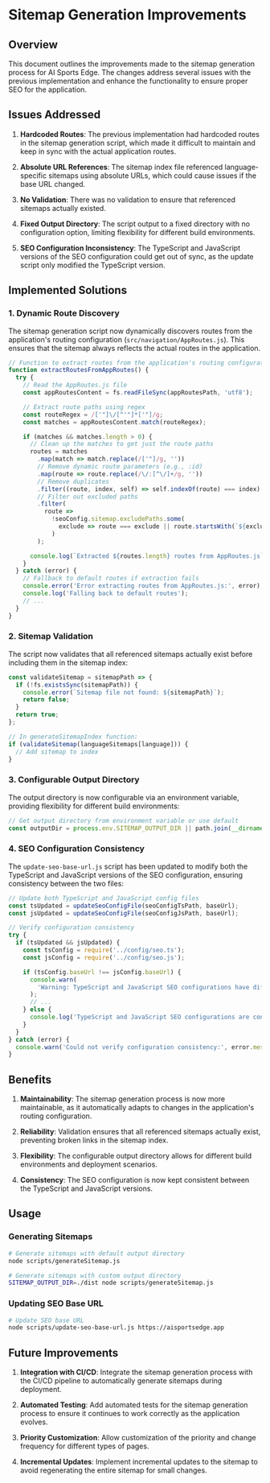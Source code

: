 # Sitemap Generation Improvements

## Overview

This document outlines the improvements made to the sitemap generation process for AI Sports Edge. The changes address several issues with the previous implementation and enhance the functionality to ensure proper SEO for the application.

## Issues Addressed

1. **Hardcoded Routes**: The previous implementation had hardcoded routes in the sitemap generation script, which made it difficult to maintain and keep in sync with the actual application routes.

2. **Absolute URL References**: The sitemap index file referenced language-specific sitemaps using absolute URLs, which could cause issues if the base URL changed.

3. **No Validation**: There was no validation to ensure that referenced sitemaps actually existed.

4. **Fixed Output Directory**: The script output to a fixed directory with no configuration option, limiting flexibility for different build environments.

5. **SEO Configuration Inconsistency**: The TypeScript and JavaScript versions of the SEO configuration could get out of sync, as the update script only modified the TypeScript version.

## Implemented Solutions

### 1. Dynamic Route Discovery

The sitemap generation script now dynamically discovers routes from the application's routing configuration (`src/navigation/AppRoutes.js`). This ensures that the sitemap always reflects the actual routes in the application.

```javascript
// Function to extract routes from the application's routing configuration
function extractRoutesFromAppRoutes() {
  try {
    // Read the AppRoutes.js file
    const appRoutesContent = fs.readFileSync(appRoutesPath, 'utf8');

    // Extract route paths using regex
    const routeRegex = /['"]\/[^'"]*['"]/g;
    const matches = appRoutesContent.match(routeRegex);

    if (matches && matches.length > 0) {
      // Clean up the matches to get just the route paths
      routes = matches
        .map(match => match.replace(/['"]/g, ''))
        // Remove dynamic route parameters (e.g., :id)
        .map(route => route.replace(/\/:[^\/]+/g, ''))
        // Remove duplicates
        .filter((route, index, self) => self.indexOf(route) === index)
        // Filter out excluded paths
        .filter(
          route =>
            !seoConfig.sitemap.excludePaths.some(
              exclude => route === exclude || route.startsWith(`${exclude}/`)
            )
        );

      console.log(`Extracted ${routes.length} routes from AppRoutes.js`);
    }
  } catch (error) {
    // Fallback to default routes if extraction fails
    console.error('Error extracting routes from AppRoutes.js:', error);
    console.log('Falling back to default routes');
    // ...
  }
}
```

### 2. Sitemap Validation

The script now validates that all referenced sitemaps actually exist before including them in the sitemap index:

```javascript
const validateSitemap = sitemapPath => {
  if (!fs.existsSync(sitemapPath)) {
    console.error(`Sitemap file not found: ${sitemapPath}`);
    return false;
  }
  return true;
};

// In generateSitemapIndex function:
if (validateSitemap(languageSitemaps[language])) {
  // Add sitemap to index
}
```

### 3. Configurable Output Directory

The output directory is now configurable via an environment variable, providing flexibility for different build environments:

```javascript
// Get output directory from environment variable or use default
const outputDir = process.env.SITEMAP_OUTPUT_DIR || path.join(__dirname, '../public');
```

### 4. SEO Configuration Consistency

The `update-seo-base-url.js` script has been updated to modify both the TypeScript and JavaScript versions of the SEO configuration, ensuring consistency between the two files:

```javascript
// Update both TypeScript and JavaScript config files
const tsUpdated = updateSeoConfigFile(seoConfigTsPath, baseUrl);
const jsUpdated = updateSeoConfigFile(seoConfigJsPath, baseUrl);

// Verify configuration consistency
try {
  if (tsUpdated && jsUpdated) {
    const tsConfig = require('../config/seo.ts');
    const jsConfig = require('../config/seo.js');

    if (tsConfig.baseUrl !== jsConfig.baseUrl) {
      console.warn(
        'Warning: TypeScript and JavaScript SEO configurations have different base URLs'
      );
      // ...
    } else {
      console.log('TypeScript and JavaScript SEO configurations are consistent');
    }
  }
} catch (error) {
  console.warn('Could not verify configuration consistency:', error.message);
}
```

## Benefits

1. **Maintainability**: The sitemap generation process is now more maintainable, as it automatically adapts to changes in the application's routing configuration.

2. **Reliability**: Validation ensures that all referenced sitemaps actually exist, preventing broken links in the sitemap index.

3. **Flexibility**: The configurable output directory allows for different build environments and deployment scenarios.

4. **Consistency**: The SEO configuration is now kept consistent between the TypeScript and JavaScript versions.

## Usage

### Generating Sitemaps

```bash
# Generate sitemaps with default output directory
node scripts/generateSitemap.js

# Generate sitemaps with custom output directory
SITEMAP_OUTPUT_DIR=./dist node scripts/generateSitemap.js
```

### Updating SEO Base URL

```bash
# Update SEO base URL
node scripts/update-seo-base-url.js https://aisportsedge.app
```

## Future Improvements

1. **Integration with CI/CD**: Integrate the sitemap generation process with the CI/CD pipeline to automatically generate sitemaps during deployment.

2. **Automated Testing**: Add automated tests for the sitemap generation process to ensure it continues to work correctly as the application evolves.

3. **Priority Customization**: Allow customization of the priority and change frequency for different types of pages.

4. **Incremental Updates**: Implement incremental updates to the sitemap to avoid regenerating the entire sitemap for small changes.
